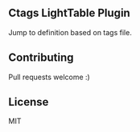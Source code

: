 ## Ctags LightTable Plugin

Jump to definition based on tags file.

## Contributing
Pull requests welcome :)

## License
MIT

